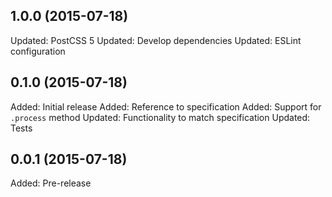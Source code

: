 ## 1.0.0 (2015-07-18)

Updated: PostCSS 5
Updated: Develop dependencies
Updated: ESLint configuration

## 0.1.0 (2015-07-18)

Added: Initial release
Added: Reference to specification
Added: Support for `.process` method
Updated: Functionality to match specification
Updated: Tests

## 0.0.1 (2015-07-18)

Added: Pre-release
